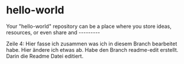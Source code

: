 # hello-world
Your "hello-world" repository can be a place where you store ideas, resources, or even share and ---------

Zeile 4: Hier fasse ich zusammen was ich in diesem Branch bearbeitet habe. Hier ändere ich etwas ab.
Habe den Branch readme-edit erstellt. Darin die Readme Datei editiert. 
